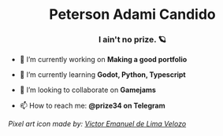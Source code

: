 <h1 align="center">Peterson Adami Candido</h1>
<h3 align="center">I ain't no <b>prize</b>. 🪐</h3>

- 🔭 I’m currently working on <b>Making a good portfolio</b>

- 🌱 I’m currently learning <b>Godot, Python, Typescript</b>

- 👯 I’m looking to collaborate on <b>Gamejams</b>

- 📫 How to reach me: <b>@prize34 on Telegram</b>

_Pixel art icon made by: [Victor Emanuel de Lima Velozo](https://github.com/VrituuRuby)_